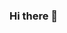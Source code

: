 ### Hi there 👋

<!--
**8mc/8mc** is a ✨ _special_ ✨ repository because its `README.md` (this file) appears on your GitHub profile.


![8mc's GitHub stats](https://github-readme-stats.vercel.app/api?username=8mc&show_icons=true&theme=radical)


Here are some ideas to get you started:
 
- 🔭 I’m currently working on ...
- 🌱 I’m currently learning ...
- 👯 I’m looking to collaborate on ...
- 🤔 I’m looking for help with ...
- 💬 Ask me about ...
- 📫 How to reach me: ...
- 😄 Pronouns: ...
- ⚡ Fun fact: ...
-->
